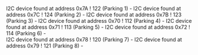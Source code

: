 I2C device found at address 0x7A  ! 122 (Parking 1) -
I2C device found at address 0x7C  ! 124 (Parking 2) -
I2C device found at address 0x7B  ! 123 (Parking 3) -
I2C device found at address 0x70  ! 112 (Parking 4) -
I2C device found at address 0x71  ! 113 (Parking 5) -
I2C device found at address 0x72  ! 114 (Parking 6) -	
I2C device found at address 0x78  ! 120 (Parking 7) -
I2C device found at address 0x79  ! 121 (Parking 8) -
